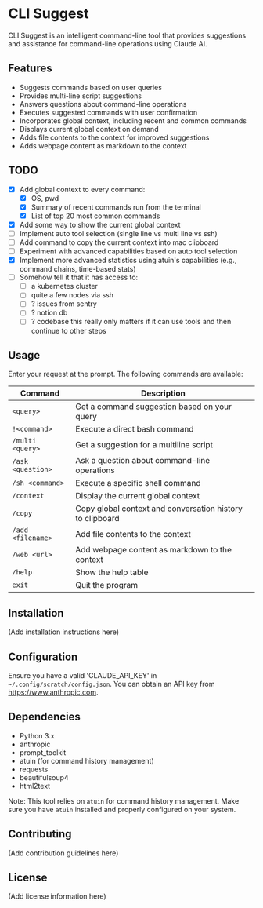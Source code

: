 # CLI Suggest

CLI Suggest is an intelligent command-line tool that provides suggestions and assistance for command-line operations using Claude AI.

## Features

- Suggests commands based on user queries
- Provides multi-line script suggestions
- Answers questions about command-line operations
- Executes suggested commands with user confirmation
- Incorporates global context, including recent and common commands
- Displays current global context on demand
- Adds file contents to the context for improved suggestions
- Adds webpage content as markdown to the context

## TODO

- [x] Add global context to every command:
    - [x] OS, pwd
    - [x] Summary of recent commands run from the terminal
    - [x] List of top 20 most common commands
- [x] Add some way to show the current global context
- [ ] Implement auto tool selection (single line vs multi line vs ssh)
- [ ] Add command to copy the current context into mac clipboard
- [ ] Experiment with advanced capabilities based on auto tool selection
- [x] Implement more advanced statistics using atuin's capabilities (e.g., command chains, time-based stats)
- [ ] Somehow tell it that it has access to:
    - [ ] a kubernetes cluster
    - [ ] quite a few nodes via ssh
    - [ ] ? issues from sentry
    - [ ] ? notion db
    - [ ] ? codebase
    this really only matters if it can use tools and then continue to other steps

## Usage

Enter your request at the prompt. The following commands are available:

| Command | Description |
|---------|-------------|
| `<query>` | Get a command suggestion based on your query |
| `!<command>` | Execute a direct bash command |
| `/multi <query>` | Get a suggestion for a multiline script |
| `/ask <question>` | Ask a question about command-line operations |
| `/sh <command>` | Execute a specific shell command |
| `/context` | Display the current global context |
| `/copy` | Copy global context and conversation history to clipboard |
| `/add <filename>` | Add file contents to the context |
| `/web <url>` | Add webpage content as markdown to the context |
| `/help` | Show the help table |
| `exit` | Quit the program |

## Installation

(Add installation instructions here)

## Configuration

Ensure you have a valid 'CLAUDE_API_KEY' in `~/.config/scratch/config.json`. You can obtain an API key from https://www.anthropic.com.

## Dependencies

- Python 3.x
- anthropic
- prompt_toolkit
- atuin (for command history management)
- requests
- beautifulsoup4
- html2text

Note: This tool relies on `atuin` for command history management. Make sure you have `atuin` installed and properly configured on your system.

## Contributing

(Add contribution guidelines here)

## License

(Add license information here)
